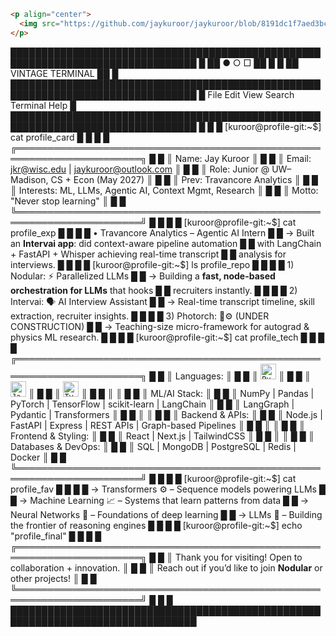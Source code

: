 ```markdown
<p align="center">
  <img src="https://github.com/jaykuroor/jaykuroor/blob/8191dc1f7aed3bc905110886adaa0676be89dac2/main/banner.gif" alt="Banner">
</p>

```

████████████████████████████████████████████████████████████████████████████████
█ ██  ●   ○   □                                                            ██ █
█ ██                           VINTAGE TERMINAL                            ██ █
████████████████████████████████████████████████████████████████████████████████
█  File    Edit    View    Search    Terminal    Help                          █
████████████████████████████████████████████████████████████████████████████████
█                                                                              █
█  \[kuroor\@profile-git:\~\$] cat profile\_card                                    █
█                                                                              █
█   ╔══════════════════════════════════════════════════════════════════════╗   █
█   ║  Name: Jay Kuroor                                                     ║   █
█   ║  Email: [jkr@wisc.edu](mailto:jkr@wisc.edu) | [jaykuroor@outlook.com](mailto:jaykuroor@outlook.com)                          ║   █
█   ║  Role: Junior @ UW–Madison, CS + Econ (May 2027)                      ║   █
█   ║  Prev: Travancore Analytics                                           ║   █
█   ║  Interests: ML, LLMs, Agentic AI, Context Mgmt, Research              ║   █
█   ║  Motto: "Never stop learning"                                         ║   █
█   ╚══════════════════════════════════════════════════════════════════════╝   █
█                                                                              █
█  \[kuroor\@profile-git:\~\$] cat profile\_exp                                    █
█                                                                              █
█   • Travancore Analytics – Agentic AI Intern                                █
█     → Built an **Intervai app**: did context-aware pipeline automation      █
█       with LangChain + FastAPI + Whisper achieving real-time transcript     █
█       analysis for interviews.                                              █
█                                                                              █
█  \[kuroor\@profile-git:\~\$] ls profile\_repo                                    █
█                                                                              █
█   1) Nodular: ⚡ Parallelized LLMs                                           █
█      → Building a **fast, node-based orchestration for LLMs** that hooks    █
█        recruiters instantly.                                                █
█                                                                              █
█   2) Intervai: 🗣️ AI Interview Assistant                                    █
█      → Real-time transcript timeline, skill extraction, recruiter insights. █
█                                                                              █
█   3) Photorch: 🔬⚙️ (UNDER CONSTRUCTION)                                    █
█      → Teaching-size micro-framework for autograd & physics ML research.    █
█                                                                              █
█  \[kuroor\@profile-git:\~\$] cat profile\_tech                                   █
█                                                                              █
█   ╔══════════════════════════════════════════════════════════════════════╗   █
█   ║  Languages:                                                           ║   █
█   ║   <code><img title="Python" height="25" src="images/python.svg"></code> ║   █
█   ║   <code><img title="JavaScript" height="25" src="images/js.svg"></code> ║   █
█   ║   <code><img title="TypeScript" height="25" src="images/ts.svg"></code> ║   █
█   ║                                                                        ║   █
█   ║  ML/AI Stack:                                                         ║   █
█   ║   NumPy | Pandas | PyTorch | TensorFlow | scikit-learn | LangChain     ║   █
█   ║   LangGraph | Pydantic | Transformers                                 ║   █
█   ║                                                                        ║   █
█   ║  Backend & APIs:                                                      ║   █
█   ║   Node.js | FastAPI | Express | REST APIs | Graph-based Pipelines      ║   █
█   ║                                                                        ║   █
█   ║  Frontend & Styling:                                                  ║   █
█   ║   React | Next.js | TailwindCSS                                       ║   █
█   ║                                                                        ║   █
█   ║  Databases & DevOps:                                                  ║   █
█   ║   SQL | MongoDB | PostgreSQL | Redis | Docker                         ║   █
█   ╚══════════════════════════════════════════════════════════════════════╝   █
█                                                                              █
█  \[kuroor\@profile-git:\~\$] cat profile\_fav                                    █
█                                                                              █
█   → Transformers ⚙️ – Sequence models powering LLMs                         █
█   → Machine Learning 📈 – Systems that learn patterns from data             █
█   → Neural Networks 🧠 – Foundations of deep learning                       █
█   → LLMs 🤖 – Building the frontier of reasoning engines                    █
█                                                                              █
█  \[kuroor\@profile-git:\~\$] echo "profile\_final"                               █
█                                                                              █
█   ╔══════════════════════════════════════════════════════════════════════╗   █
█   ║  Thank you for visiting! Open to collaboration + innovation.          ║   █
█   ║  Reach out if you’d like to join **Nodular** or other projects!       ║   █
█   ╚══════════════════════════════════════════════════════════════════════╝   █
█                                                                              █
████████████████████████████████████████████████████████████████████████████████

```
```
